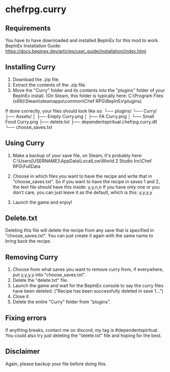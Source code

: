# chefrpg.curry

## Requirements
You have to have downloaded and installed BepInEx for this mod to work.
BepInEx Installation Guide: https://docs.bepinex.dev/articles/user_guide/installation/index.html

## Installing Curry﻿
1. Download the .zip file.
2. Extract the contents of the .zip file.
3. Move the "Curry" folder and its contents into the "plugins" folder of your BepInEx install.
(On Steam, this folder is typically here: C:\Program Files (x86)\Steam\steamapps\common\Chef RPG\BepInEx\plugins)

If done correctly, your files should look like so:
└── plugins/
       └── Curry/
          ├── Assets/
          │  ├── Empty Curry.png
          │  ├── FA Curry.png
          ﻿﻿│  └── Small Food Curry.png
          ├── delete.txt
          ├── dependentspiritual.chefrpg.curry.dll
          └── choose_saves.txt

## Using Curry
1. Make a backup of your save file, on Steam, it's probably here: C:\Users\[USERNAME]\AppData\LocalLow\World 2 Studio Inc\Chef RPG\FullData

2. Choose in which files you want to have the recipe and write that in "choose_saves.txt". So if you want to have the recipe in saves 1 and 2, the text file should have this inside:
y,y,n,n
If you have only one or you don't care, you can just leave it as the default, which is this:
y,y,y,y

3. Launch the game and enjoy!

## Delete.txt
Deleting this file will delete the recipe from any save that is specified in "choose_saves.txt". You can just create it again with the same name to bring back the recipe.

## Removing Curry
1. Choose from what saves you want to remove curry from, if everywhere, put y,y,y,y into "choose_saves.txt".
2. Delete the "delete.txt" file.
3. Launch the game and wait for the BepInEx console to say the curry files have been deleted. ("Recipe has been successfully deleted in save 1...")
4. Close it.
5. Delete the entire "Curry" folder from "plugins".

## Fixing errors
If anything breaks, contact me on discord, my tag is #dependentspiritual.
You could also try just deleting the "delete.txt" file and hoping for the best.

## Disclaimer
Again, please backup your file before doing this.
